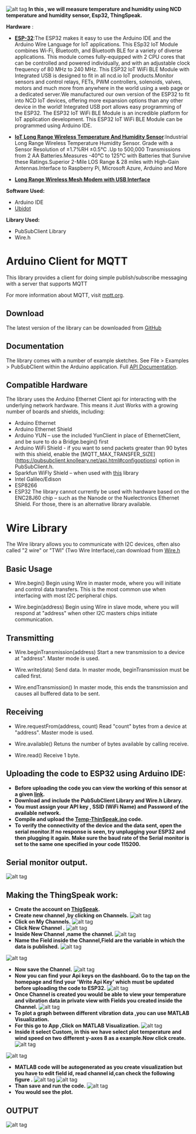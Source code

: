 ![alt tag](https://github.com/mjScientech/ThingSpeak-ESP32-and-Long-Range-Wireless-Temp-and-Humidity-Sensor/blob/master/imgonline-com-ua-twotoone-nvNb5VFjmc.jpg)
**In this , we will measure  temperature and humidity using NCD  temperature and humidity sensor, Esp32, ThingSpeak.**

**Hardware** :
- **[ESP-32](https://store.ncd.io/product/esp32-iot-wifi-ble-module-with-integrated-usb/)**:The ESP32 makes it easy to use the Arduino IDE and the Arduino Wire Language for IoT applications. This ESp32 IoT Module combines Wi-Fi, Bluetooth, and Bluetooth BLE for a variety of diverse applications. This module comes fully-equipped with 2 CPU cores that can be controlled and powered individually, and with an adjustable clock frequency of 80 MHz to 240 MHz. This ESP32 IoT WiFi BLE Module with Integrated USB is designed to fit in all ncd.io IoT products.Monitor sensors and control relays, FETs, PWM controllers, solenoids, valves, motors and much more from anywhere in the world using a web page or a dedicated server.We manufactured our own version of the ESP32 to fit into NCD IoT devices, offering more expansion options than any other device in the world! Integrated USB port allows easy programming of the ESP32. The ESP32 IoT WiFi BLE Module is an incredible platform for IoT application development. This ESP32 IoT WiFi BLE Module can be programmed using Arduino IDE.

- **[IoT Long Range Wireless  Temperature And Humidity  Sensor](https://store.ncd.io/product/industrial-long-range-wireless-temperature-humidity-sensor/)**:Industrial Long Range Wireless Temperature Humidity Sensor. Grade with a Sensor Resolution of ±1.7%RH ±0.5°C .Up to 500,000 Transmissions from 2 AA Batteries.Measures -40°C to 125°C with Batteries that Survive these Ratings.Superior 2-Mile LOS Range & 28 miles with High-Gain Antennas.Interface to Raspberry Pi, Microsoft Azure, Arduino and More

- **[Long Range Wireless Mesh Modem with USB Interface](https://store.ncd.io/product/900hp-s3b-long-range-wireless-mesh-modem-with-usb-interface/)**

**Software Used:**
- Arduino IDE
- [Ubidot](https://ubidots.com/)

**Library Used:**
- PubSubClient Library
- Wire.h

# Arduino Client for MQTT
This library provides a client for doing simple publish/subscribe messaging with a server that supports MQTT

For more information about MQTT, visit [mqtt.org](http://mqtt.org/).
## Download
The latest version of the library can be downloaded from [GitHub](https://github.com/knolleary/pubsubclient/releases/tag/v2.7)
## Documentation
The library comes with a number of example sketches. See File > Examples > PubSubClient within the Arduino application.
Full [API Documentation](https://pubsubclient.knolleary.net/api.html).
## Compatible Hardware
The library uses the Arduino Ethernet Client api for interacting with the underlying network hardware. This means it Just Works with a growing number of boards and shields, including:

- Arduino Ethernet
- Arduino Ethernet Shield
- Arduino YUN – use the included YunClient in place of EthernetClient, and be sure to do a Bridge.begin() first
- Arduino WiFi Shield - if you want to send packets greater than 90 bytes with this shield, enable the [MQTT_MAX_TRANSFER_SIZE]  (https://pubsubclient.knolleary.net/api.html#configoptions) option in   PubSubClient.h.
- Sparkfun WiFly Shield – when used with [this](https://github.com/dpslwk/WiFly) library
- Intel Galileo/Edison
- ESP8266
- ESP32
The library cannot currently be used with hardware based on the ENC28J60 chip – such as the Nanode or the Nuelectronics Ethernet Shield. For those, there is an alternative library available.

# Wire Library
  The Wire library allows you to communicate with I2C devices, often also called "2 wire" or "TWI" (Two Wire Interface),can download  from [Wire.h](https://github.com/PaulStoffregen/Wire)
## Basic Usage
- Wire.begin()
  Begin using Wire in master mode, where you will initiate and control data transfers. This is the most common use when interfacing with   most I2C peripheral chips.

- Wire.begin(address)
  Begin using Wire in slave mode, where you will respond at "address" when other I2C masters chips initiate communication.
  
 ## Transmitting
 - Wire.beginTransmission(address)
   Start a new transmission to a device at "address". Master mode is used.

- Wire.write(data)
  Send data. In master mode, beginTransmission must be called first.

- Wire.endTransmission()
  In master mode, this ends the transmission and causes all buffered data to be sent.
  
## Receiving
- Wire.requestFrom(address, count)
  Read "count" bytes from a device at "address". Master mode is used.

- Wire.available()
  Retuns the number of bytes available by calling receive.

- Wire.read()
  Receive 1 byte.


##  Uploading the code  to ESP32 using Arduino IDE:

- **Before uploading the code you can view the working of this sensor at a given [link](https://github.com/ncdcommunity/Industrial-Wireless-IoT-Temperature-Humidity-Sensor?source=post_page---------------------------).**
- **Download and include the PubSubClient Library and Wire.h Library.**
- **You must assign your API key , SSID (WiFi Name) and Password of the available network.**
- **Compile and upload the  [Temp-ThinSpeak.ino](https://github.com/mjScientech/ThingSpeak-ESP32-and-Long-Range-Wireless-Temp-and-Humidity-Sensor/blob/master/Thingspeak_Temp.ino) code.**
- **To verify the connectivity of the device and the data sent, open the serial monitor.If no response is seen, try unplugging your ESP32 and then plugging it again. Make sure the baud rate of the Serial monitor is set to the same one specified in your code 115200.**

## Serial monitor output.
![alt tag](https://github.com/mjScientech/IoT--ThingSpeak--ESP32-Long-Range-Wireless-Vibration-And-Temp/blob/master/serial%20output2.JPG)

## Making the ThingSpeak work:
- **Create the account on [ThigSpeak](https://thingspeak.com/).**
- **Create new channel ,by clicking on Channels.**
![alt tag](https://github.com/mjScientech/IoT--ThingSpeak--ESP32-Long-Range-Wireless-Vibration-And-Temp/blob/master/Thingspeak1.JPG)
- **Click on My Channels.**
![alt tag](https://github.com/mjScientech/IoT--ThingSpeak--ESP32-Long-Range-Wireless-Vibration-And-Temp/blob/master/Thingspeak2.JPG)
- **Click New Channel .**
![alt tag](https://github.com/mjScientech/IoT--ThingSpeak--ESP32-Long-Range-Wireless-Vibration-And-Temp/blob/master/Thingspeak3.JPG)
- **Inside New Channel ,name the channel.**
![alt tag](https://github.com/mjScientech/IoT--ThingSpeak--ESP32-Long-Range-Wireless-Vibration-And-Temp/blob/master/Thigspeak5.JPG)
- **Name the Field inside the Channel,Field are the variable in which the data is published.**
![alt tag](https://github.com/mjScientech/IoT--ThingSpeak--ESP32-Long-Range-Wireless-Vibration-And-Temp/blob/master/Thigspeak6.JPG)

![alt tag](https://github.com/mjScientech/IoT--ThingSpeak--ESP32-Long-Range-Wireless-Vibration-And-Temp/blob/master/Thigspeak8.JPG)
- **Now save the Channel.**
![alt tag](https://github.com/mjScientech/IoT--ThingSpeak--ESP32-Long-Range-Wireless-Vibration-And-Temp/blob/master/Thigspeak7.JPG)
- **Now you can find your Api keys on the dashboard. Go to the tap on the homepage and find your 'Write Api Key' which must be updated before uploading the code  to ESP32.**
![alt tag](https://github.com/mjScientech/IoT--ThingSpeak--ESP32-Long-Range-Wireless-Vibration-And-Temp/blob/master/Thigspeak9.JPG)
- **Once Channel is created you would be able to view your temperature and vibration data in private view with Fields you created inside the Channel.**
![alt tag](https://github.com/mjScientech/IoT--ThingSpeak--ESP32-Long-Range-Wireless-Vibration-And-Temp/blob/master/Thigspeak11.JPG)
- **To plot a graph between  different vibration data ,you can use MATLAB Visualization.**
- **For this go to App ,Click on MATLAB Visualization.**
![alt tag](https://github.com/mjScientech/IoT--ThingSpeak--ESP32-Long-Range-Wireless-Vibration-And-Temp/blob/master/Thigspeak13.JPG)
- **Inside it select Custom, in this we have select plot temperature and wind speed on two different y-axes 8 as a example.Now click create.**
![alt tag](https://github.com/mjScientech/IoT--ThingSpeak--ESP32-Long-Range-Wireless-Vibration-And-Temp/blob/master/Thigspeak14.JPG)

![alt tag](https://github.com/mjScientech/ThingSpeak-ESP32-and-Long-Range-Wireless-Temp-and-Humidity-Sensor/blob/master/visual1.JPG)
- **MATLAB code will be autogenerated as you create visualization but you have to edit field id, read channel id,can check the following figure .**
![alt tag](https://github.com/mjScientech/ThingSpeak-ESP32-and-Long-Range-Wireless-Temp-and-Humidity-Sensor/blob/master/visualcode.JPG)
![alt tag](https://github.com/mjScientech/ThingSpeak-ESP32-and-Long-Range-Wireless-Temp-and-Humidity-Sensor/blob/master/visual2.JPG)
- **Than save and run the code.**
![alt tag](https://github.com/mjScientech/ThingSpeak-ESP32-and-Long-Range-Wireless-Temp-and-Humidity-Sensor/blob/master/visualplot.JPG)
- **You would see the plot.**

## OUTPUT

![alt tag](https://github.com/mjScientech/IoT--ThingSpeak--ESP32-Long-Range-Wireless-Vibration-And-Temp/blob/master/Thiongspeak_output.JPG)



